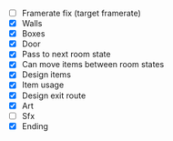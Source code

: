 - [ ] Framerate fix (target framerate)
- [x] Walls
- [x] Boxes
- [x] Door
- [x] Pass to next room state
- [x] Can move items between room states
- [x] Design items
- [x] Item usage
- [x] Design exit route
- [x] Art
- [ ] Sfx
- [x] Ending
